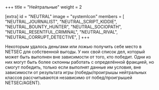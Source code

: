 +++
title = "Нейтральные"
weight = 2

[extra]
id = "NEUTRAL"
image = "systemIcon"
members = [
    "NEUTRAL_JOURNALIST",
    "NEUTRAL_SCRIPT_KIDDIE",
    "NEUTRAL_BOUNTY_HUNTER",
    "NEUTRAL_SOCIOPATH",
    "NEUTRAL_RESENTFUL_CRIMINAL",
    "NEUTRAL_RIVAL",
    "NEUTRAL_CORRUPT_DETECTIVE",
]
+++

Некоторым удалось деньгами или ложью получить себе место в NETSEC для собственной выгоды.
У них свой список дел, который может быть выполнен вне зависимости от того, кто победит.
Одни из них могут быть более склонны работать с определённой фракцией,
но смогут победить, только если выполнят данные им условия, вне зависимости от результата игры
(победы/проигрышы нейтральных классов рассчитываются независимо от побед/проигрышей NETSEC/AGENT).

